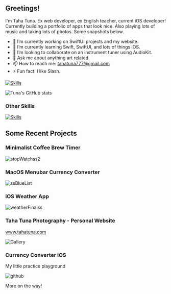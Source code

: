## Greetings! 

I'm Taha Tuna. Ex web developer, ex English teacher, current iOS developer! Currently building a portfolio of apps that look nice. Also playing lots of music and taking lots of photos. Some snapshots below.

- 🔭 I’m currently working on SwiftUI projects and my website.
- 🌱 I’m currently learning Swift, SwiftUI, and lots of things iOS.
- 👯 I’m looking to collaborate on an instrument tuner using AudioKit.
- 💬 Ask me about anything art related.
- 📫 How to reach me: tahatuna777@gmail.com
- ⚡ Fun fact: I like Slash.

[![Skills](https://skillicons.dev/icons?i=html,css,js,nodejs,cs,swift)](https://skillicons.dev)

![Tuna's GitHub stats](https://github-readme-stats.vercel.app/api?username=TahaTuna1&show_icons=true&theme=dracula)

### Other Skills

[![Skills](https://skillicons.dev/icons?i=blender,figma,git,ps,unity)](https://skillicons.dev)

## Some Recent Projects

### Minimalist Coffee Brew Timer

![stopWatchss2](https://user-images.githubusercontent.com/119931873/236348596-a609de10-d29f-4c79-938e-b42b3679c4a7.jpg)




### MacOS Menubar Currency Converter

![ssBlueList](https://user-images.githubusercontent.com/119931873/234127748-514b193b-cb3d-425d-8e26-79a91c82fbfc.jpg)

### iOS Weather App

![weatherFinalss](https://user-images.githubusercontent.com/119931873/235505315-0eaa8bba-e73b-44f3-a6c0-37fbbb5a53f2.jpg)

### Taha Tuna Photography - Personal Website

www.tahatuna.com

![Gallery](https://user-images.githubusercontent.com/119931873/234128232-b94983ea-a488-4528-8c59-d3ef75a772d9.jpg)

### Currency Converter iOS 

My little practice playground

![github](https://user-images.githubusercontent.com/119931873/234130775-dcfed021-b8c7-4634-b63f-8add020607ff.jpg)

More on the way!

